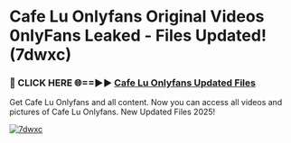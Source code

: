 # Cafe Lu Onlyfans Original Videos 0nlyFans Leaked - Files Updated! (7dwxc)

<h3>🔴 CLICK HERE 🌐==►► <a href="https://tinyurl.com/ehrbuxhb" rel="nofollow">Cafe Lu Onlyfans Updated Files</a></h3>

Get Cafe Lu Onlyfans and all content. Now you can access all videos and pictures of Cafe Lu Onlyfans. New Updated Files 2025!

[![7dwxc](https://i.imgur.com/lVYEuWS.gif)](https://tinyurl.com/ehrbuxhb)
